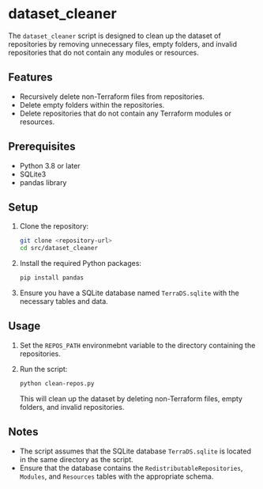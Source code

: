 # dataset_cleaner

The `dataset_cleaner` script is designed to clean up the dataset of repositories by removing unnecessary files, empty folders, and invalid repositories that do not contain any modules or resources.

## Features

- Recursively delete non-Terraform files from repositories.
- Delete empty folders within the repositories.
- Delete repositories that do not contain any Terraform modules or resources.

## Prerequisites

- Python 3.8 or later
- SQLite3
- pandas library

## Setup

1. Clone the repository:

   ```sh
   git clone <repository-url>
   cd src/dataset_cleaner
   ```

2. Install the required Python packages:

   ```sh
   pip install pandas
   ```

3. Ensure you have a SQLite database named `TerraDS.sqlite` with the necessary tables and data.

## Usage

1. Set the `REPOS_PATH` environmebnt variable to the directory containing the repositories.

2. Run the script:

   ```sh
   python clean-repos.py
   ```

   This will clean up the dataset by deleting non-Terraform files, empty folders, and invalid repositories.

## Notes

- The script assumes that the SQLite database `TerraDS.sqlite` is located in the same directory as the script.
- Ensure that the database contains the `RedistributableRepositories`, `Modules`, and `Resources` tables with the appropriate schema.
